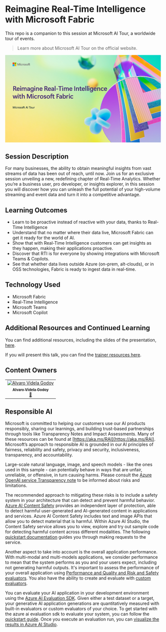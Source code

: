 # Reimagine Real-Time Intelligence with Microsoft Fabric

This repo is a companion to this session at Microsoft AI Tour, a worldwide tour of events.

> Learn more about Microsoft AI Tour on the official website.

![Session cover image with a bright "AI" text in 3D over a blue and purple abstract background.](img/session-cover.png)

## Session Description

For many businesses, the ability to obtain meaningful insights from vast streams of data has been out of reach, until now. Join us for an exclusive session unveiling a new, redefining chapter of Real-Time Analytics. Whether you’re a business user, pro developer, or insights explorer, in this session you will discover how you can unleash the full potential of your high-volume streaming and event data and turn it into a competitive advantage.

## Learning Outcomes

- Learn to be proactive instead of reactive with your data, thanks to Real-Time Intelligence​
- Understand that no matter where their data live, Microsoft Fabric can get it ready for the world of AI​.
- Show that with Real-Time Intelligence customers can get insights as they happen, making their applications proactive.​
- Discover that RTI is for everyone by showing integrations with Microsoft Teams & Copilots.
- See that whether data lives outside Azure (on-prem, alt-clouds), or in OSS technologies, Fabric is ready to ingest data in real-time.

## Technology Used

- Microsoft Fabric
- Real-Time Intelligence
- Microsoft Teams
- Microsoft Copilot

## Additional Resources and Continued Learning

You can find additional resources, including the slides of the presentation, [here](./SESSION_RESOURCES.md).

If you will present this talk, you can find the [trainer resources here](./session-delivery-resources/README.md).

## Content Owners

<!-- ALL-CONTRIBUTORS-LIST:START - Do not remove or modify this section -->

<table>
<tr>
    <td align="center"><a href="http://learnanalytics.microsoft.com">
        <img src="https://github.com/videlalvaro.png" width="100px;" alt="Alvaro Videla Godoy
"/><br />
        <sub><b>Alvaro Videla Godoy
</b></sub></a><br />
            <a href="https://github.com/videlalvaro" title="talk">📢</a> 
    </td>
</tr></table>

<!-- ALL-CONTRIBUTORS-LIST:END -->

## Responsible AI
Microsoft is committed to helping our customers use our AI products responsibly, sharing our learnings, and building trust-based partnerships through tools like Transparency Notes and Impact Assessments. Many of these resources can be found at [https://aka.ms/RAI](https://aka.ms/RAI). Microsoft’s approach to responsible AI is grounded in our AI principles of fairness, reliability and safety, privacy and security, inclusiveness, transparency, and accountability.

Large-scale natural language, image, and speech models - like the ones used in this sample - can potentially behave in ways that are unfair, unreliable, or offensive, in turn causing harms. Please consult the [Azure OpenAI service Transparency note](https://learn.microsoft.com/legal/cognitive-services/openai/transparency-note?tabs=text) to be informed about risks and limitations.

The recommended approach to mitigating these risks is to include a safety system in your architecture that can detect and prevent harmful behavior. [Azure AI Content Safety](https://learn.microsoft.com/azure/ai-services/content-safety/overview) provides an independent layer of protection, able to detect harmful user-generated and AI-generated content in applications and services. Azure AI Content Safety includes text and image APIs that allow you to detect material that is harmful. Within Azure AI Studio, the Content Safety service allows you to view, explore and try out sample code for detecting harmful content across different modalities. The following [quickstart documentation](https://learn.microsoft.com/azure/ai-services/content-safety/quickstart-text?tabs=visual-studio%2Clinux&pivots=programming-language-rest) guides you through making requests to the service.

Another aspect to take into account is the overall application performance. With multi-modal and multi-models applications, we consider performance to mean that the system performs as you and your users expect, including not generating harmful outputs. It's important to assess the performance of your overall application using [Performance and Quality and Risk and Safety evaluators](https://learn.microsoft.com/azure/ai-studio/concepts/evaluation-metrics-built-in). You also have the ability to create and evaluate with [custom evaluators](https://learn.microsoft.com/azure/ai-studio/how-to/develop/evaluate-sdk#custom-evaluators).

You can evaluate your AI application in your development environment using the [Azure AI Evaluation SDK](https://microsoft.github.io/promptflow/index.html). Given either a test dataset or a target, your generative AI application generations are quantitatively measured with built-in evaluators or custom evaluators of your choice. To get started with the azure ai evaluation sdk to evaluate your system, you can follow the [quickstart guide](https://learn.microsoft.com/azure/ai-studio/how-to/develop/flow-evaluate-sdk). Once you execute an evaluation run, you can [visualize the results in Azure AI Studio](https://learn.microsoft.com/azure/ai-studio/how-to/evaluate-flow-results).
